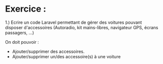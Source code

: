 # Exercice :

1.) Ecrire un code Laravel permettant de gérer des voitures pouvant disposer d'accessoires 
	 (Autoradio, kit mains-libres, navigateur GPS, écrans passagers, ...)

On doit pouvoir :

- Ajouter/supprimer des accessoires.
- Ajouter/supprimer un/des accessoire(s) à une voiture